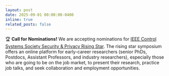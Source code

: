 ```yaml
---
layout: post
date: 2025-09-01 00:00:00-0400
inline: true
related_posts: false
---
```


:trophy: **Call for Nominations!** We are accepting nominations for [IEEE Control Systems Society Security & Privacy Rising Star](https://sites.google.com/nyu.edu/ieee-css-tcsp-symp/home). The rising star symposium offers an online platform for early-career researchers (senior PhDs, Postdocs, Assistant Professors, and industry researchers), especially those who are going to be on the job market, to present their research, practice job talks, and seek collaboration and employment opportunities.
 